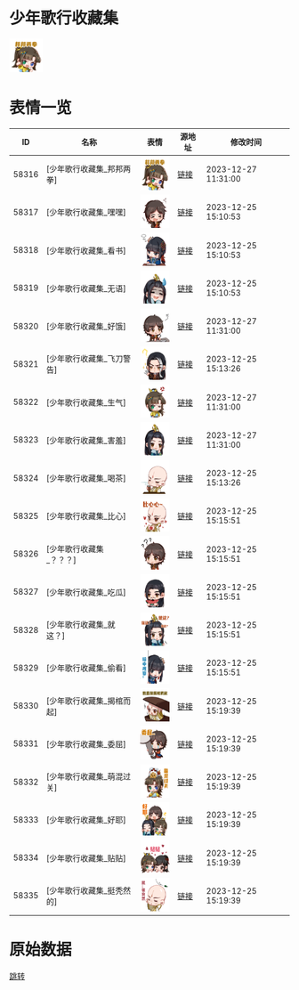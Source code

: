 # 少年歌行收藏集

<img src="./cover.png" height="60" alt="cover" />

# 表情一览

|ID|名称|表情|源地址|修改时间|
|----|----|----|----|----|
|58316|[少年歌行收藏集_邦邦两拳]|<img src="./pic/058316_%5B少年歌行收藏集_邦邦两拳%5D.png" height="60" alt="邦邦两拳"/>|[链接](https://i0.hdslb.com/bfs/emote/2233573964aecc7e375981a0cd5455c5084e0db1.png)|2023-12-27 11:31:00|
|58317|[少年歌行收藏集_嘿嘿]|<img src="./pic/058317_%5B少年歌行收藏集_嘿嘿%5D.png" height="60" alt="嘿嘿"/>|[链接](https://i0.hdslb.com/bfs/emote/0c49bbcd4c2022cd179acf7271ffc32e9ddaeebb.png)|2023-12-25 15:10:53|
|58318|[少年歌行收藏集_看书]|<img src="./pic/058318_%5B少年歌行收藏集_看书%5D.png" height="60" alt="看书"/>|[链接](https://i0.hdslb.com/bfs/emote/66709439f4a993234bd0fd56430d6b14a4a65a95.png)|2023-12-25 15:10:53|
|58319|[少年歌行收藏集_无语]|<img src="./pic/058319_%5B少年歌行收藏集_无语%5D.png" height="60" alt="无语"/>|[链接](https://i0.hdslb.com/bfs/emote/1c2b1c8149fcd1431f4e0cba3b5e4046118d2530.png)|2023-12-25 15:10:53|
|58320|[少年歌行收藏集_好饿]|<img src="./pic/058320_%5B少年歌行收藏集_好饿%5D.png" height="60" alt="好饿"/>|[链接](https://i0.hdslb.com/bfs/emote/773a0c32e2822a30991d78a1e9e210e13cb89827.png)|2023-12-27 11:31:00|
|58321|[少年歌行收藏集_飞刀警告]|<img src="./pic/058321_%5B少年歌行收藏集_飞刀警告%5D.png" height="60" alt="飞刀警告"/>|[链接](https://i0.hdslb.com/bfs/emote/3ea4df801b63a380964c609dcc734de387d029b5.png)|2023-12-25 15:13:26|
|58322|[少年歌行收藏集_生气]|<img src="./pic/058322_%5B少年歌行收藏集_生气%5D.png" height="60" alt="生气"/>|[链接](https://i0.hdslb.com/bfs/emote/d514277fa99cce697f9a75510a50e8b220139fb0.png)|2023-12-27 11:31:00|
|58323|[少年歌行收藏集_害羞]|<img src="./pic/058323_%5B少年歌行收藏集_害羞%5D.png" height="60" alt="害羞"/>|[链接](https://i0.hdslb.com/bfs/emote/ad0f4fb9cd5c9cacfa40c8687120300f928e7df7.png)|2023-12-27 11:31:00|
|58324|[少年歌行收藏集_喝茶]|<img src="./pic/058324_%5B少年歌行收藏集_喝茶%5D.png" height="60" alt="喝茶"/>|[链接](https://i0.hdslb.com/bfs/emote/1fc45320bc85aff27ad5764f5f9c4b8c103a3b8a.png)|2023-12-25 15:13:26|
|58325|[少年歌行收藏集_比心]|<img src="./pic/058325_%5B少年歌行收藏集_比心%5D.png" height="60" alt="比心"/>|[链接](https://i0.hdslb.com/bfs/emote/908c94ee485a752055ded4853044684aefe2a15d.png)|2023-12-25 15:15:51|
|58326|[少年歌行收藏集_？？？]|<img src="./pic/058326_%5B少年歌行收藏集_？？？%5D.png" height="60" alt="？？？"/>|[链接](https://i0.hdslb.com/bfs/emote/8db05f6d72e5b8fcd27e1541186009a04f17f681.png)|2023-12-25 15:15:51|
|58327|[少年歌行收藏集_吃瓜]|<img src="./pic/058327_%5B少年歌行收藏集_吃瓜%5D.png" height="60" alt="吃瓜"/>|[链接](https://i0.hdslb.com/bfs/emote/dcc6dc783ca36a7682b38247b9ff378b4629c26b.png)|2023-12-25 15:15:51|
|58328|[少年歌行收藏集_就这？]|<img src="./pic/058328_%5B少年歌行收藏集_就这？%5D.png" height="60" alt="就这？"/>|[链接](https://i0.hdslb.com/bfs/emote/74d1c39d93fc44a7d9443070d68f8460d10432fc.png)|2023-12-25 15:15:51|
|58329|[少年歌行收藏集_偷看]|<img src="./pic/058329_%5B少年歌行收藏集_偷看%5D.png" height="60" alt="偷看"/>|[链接](https://i0.hdslb.com/bfs/emote/50b2389709d61293a7202d7880d5bc33b0588053.png)|2023-12-25 15:15:51|
|58330|[少年歌行收藏集_揭棺而起]|<img src="./pic/058330_%5B少年歌行收藏集_揭棺而起%5D.png" height="60" alt="揭棺而起"/>|[链接](https://i0.hdslb.com/bfs/emote/8f40cd5a3092946890225f892d6d27a0e8cfe809.png)|2023-12-25 15:19:39|
|58331|[少年歌行收藏集_委屈]|<img src="./pic/058331_%5B少年歌行收藏集_委屈%5D.png" height="60" alt="委屈"/>|[链接](https://i0.hdslb.com/bfs/emote/af97f998bb140648981e9e66f08e63a9f3614e83.png)|2023-12-25 15:19:39|
|58332|[少年歌行收藏集_萌混过关]|<img src="./pic/058332_%5B少年歌行收藏集_萌混过关%5D.png" height="60" alt="萌混过关"/>|[链接](https://i0.hdslb.com/bfs/emote/2b3a66e72bfcd76bcb35caaf542cc025e3a3f169.png)|2023-12-25 15:19:39|
|58333|[少年歌行收藏集_好耶]|<img src="./pic/058333_%5B少年歌行收藏集_好耶%5D.png" height="60" alt="好耶"/>|[链接](https://i0.hdslb.com/bfs/emote/6b2eb412ebb95671951582b94d6488af9ff8ed7d.png)|2023-12-25 15:19:39|
|58334|[少年歌行收藏集_贴贴]|<img src="./pic/058334_%5B少年歌行收藏集_贴贴%5D.png" height="60" alt="贴贴"/>|[链接](https://i0.hdslb.com/bfs/emote/c7988c8fe282a52ee0e36aa9f344111fdbda8d3e.png)|2023-12-25 15:19:39|
|58335|[少年歌行收藏集_挺秃然的]|<img src="./pic/058335_%5B少年歌行收藏集_挺秃然的%5D.png" height="60" alt="挺秃然的"/>|[链接](https://i0.hdslb.com/bfs/emote/c2b4d672813d0dee8236a7d569012c686eca5df4.png)|2023-12-25 15:19:39|

# 原始数据

[跳转](./raw.json)

